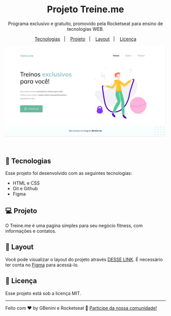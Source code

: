 <h1 align="center"> Projeto Treine.me  </h1>

<p align="center">
Programa exclusivo e gratuito, promovido pela Rocketseat para ensino de tecnologias WEB.
</p>

<p align="center">
  <a href="#-tecnologias">Tecnologias</a>&nbsp;&nbsp;&nbsp;|&nbsp;&nbsp;&nbsp;
  <a href="#-projeto">Projeto</a>&nbsp;&nbsp;&nbsp;|&nbsp;&nbsp;&nbsp;
  <a href="#-layout">Layout</a>&nbsp;&nbsp;&nbsp;|&nbsp;&nbsp;&nbsp;
  <a href="#memo-licença">Licença</a>
</p>

<p align="center">
  <img alt="projeto Treine.me" src="img/projeto.jpg">
</p>

<br>



## 🚀 Tecnologias

Esse projeto foi desenvolvido com as seguintes tecnologias:

- HTML e CSS
- Git e Github
- Figma

## 💻 Projeto

O Treine.me é uma pagina simples para seu negócio fitness, com informações e contatos.

## 🔖 Layout

Você pode visualizar o layout do projeto através [DESSE LINK](https://www.figma.com/file/v6bc9F9qTGgPcFs5VUjkwd/Explorer---Projeto-02-(Copy)?type=design&node-id=0-1&mode=design&t=r9Tox5G4OHiYgQjC-0). É necessário ter conta no [Figma](https://figma.com) para acessá-lo.

## :memo: Licença

Esse projeto está sob a licença MIT.

---

Feito com ♥ by GBenini e Rocketseat :wave: [Participe da nossa comunidade!](https://discord.gg/rocketseat)